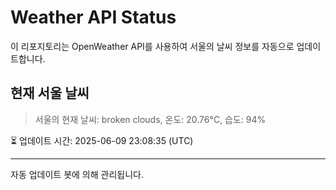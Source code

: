 
# Weather API Status

이 리포지토리는 OpenWeather API를 사용하여 서울의 날씨 정보를 자동으로 업데이트합니다.

## 현재 서울 날씨
> 서울의 현재 날씨: broken clouds, 온도: 20.76°C, 습도: 94%

⏳ 업데이트 시간: 2025-06-09 23:08:35 (UTC)

---
자동 업데이트 봇에 의해 관리됩니다.
